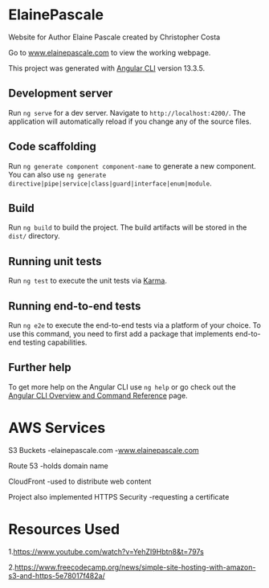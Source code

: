 # ElainePascale

Website for Author Elaine Pascale created by Christopher Costa

Go to www.elainepascale.com to view the working webpage.

This project was generated with [Angular CLI](https://github.com/angular/angular-cli) version 13.3.5.

## Development server

Run `ng serve` for a dev server. Navigate to `http://localhost:4200/`. The application will automatically reload if you change any of the source files.

## Code scaffolding

Run `ng generate component component-name` to generate a new component. You can also use `ng generate directive|pipe|service|class|guard|interface|enum|module`.

## Build

Run `ng build` to build the project. The build artifacts will be stored in the `dist/` directory.

## Running unit tests

Run `ng test` to execute the unit tests via [Karma](https://karma-runner.github.io).

## Running end-to-end tests

Run `ng e2e` to execute the end-to-end tests via a platform of your choice. To use this command, you need to first add a package that implements end-to-end testing capabilities.

## Further help

To get more help on the Angular CLI use `ng help` or go check out the [Angular CLI Overview and Command Reference](https://angular.io/cli) page.
# AWS Services 

S3 Buckets
  -elainepascale.com
  -www.elainepascale.com
  
 
Route 53
  -holds domain name 

CloudFront
  -used to distribute web content 

Project also implemented HTTPS Security
  -requesting a certificate
  
  # Resources Used
  
  1.https://www.youtube.com/watch?v=YehZI9Hbtn8&t=797s
  
  2.https://www.freecodecamp.org/news/simple-site-hosting-with-amazon-s3-and-https-5e78017f482a/
